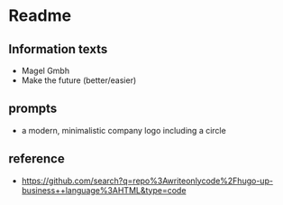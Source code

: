 # Readme
## Information texts
- Magel Gmbh
- Make the future (better/easier)

## prompts
- a modern, minimalistic company logo including a circle

## reference
- https://github.com/search?q=repo%3Awriteonlycode%2Fhugo-up-business++language%3AHTML&type=code